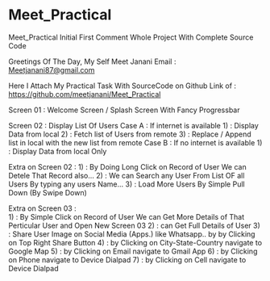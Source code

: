 # Meet_Practical
Meet_Practical Initial First Comment Whole Project With Complete Source Code

Greetings Of The Day,
My Self Meet Janani
Email : Meetjanani87@gmail.com

Here I Attach My Practical Task With SourceCode on Github Link of : https://github.com/meetjanani/Meet_Practical


Screen 01  : Welcome Screen / Splash Screen With Fancy Progressbar

Screen 02  : Display List Of Users
	Case A : If internet is available
		1) : Display Data from local
		2) : Fetch list of Users from remote
		3) : Replace / Append  list in local with the new list from remote 
	Case B : If no internet is available
		1) : Display Data from local Only

Extra on Screen 02 : 
		1) : By Doing Long Click on Record of User We can Detele That Record also...
		2) : We can Search any User From List OF all Users By typing any users Name...
		3) : Load More Users By Simple Pull Down (By Swipe Down) 

Extra on Screen 03 :  
		1) : By Simple Click on Record of User We can Get More Details of That Perticular User and Open New Screen 03
		2) : can Get Full Details of User
		3) : Share User Image on Social Media (Apps.) like Whatsapp.. by by Clicking on Top Right Share Button
		4) : by Clicking on City-State-Country navigate to Google Map
		5) : by Clicking on Email navigate to Gmail App 
		6) : by Clicking on Phone navigate to Device Dialpad
		7) : by Clicking on Cell navigate to Device Dialpad
		
